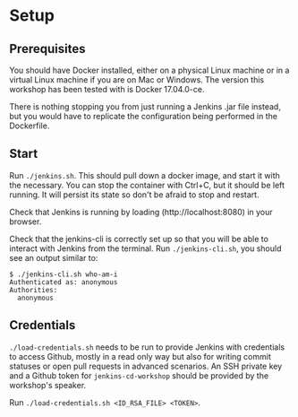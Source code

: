 # Setup

## Prerequisites

You should have Docker installed, either on a physical Linux machine or in a virtual Linux machine if you are on Mac or Windows. The version this workshop has been tested with is Docker 17.04.0-ce.

There is nothing stopping you from just running a Jenkins .jar file instead, but you would have to replicate the configuration being performed in the Dockerfile.

## Start

Run `./jenkins.sh`. This should pull down a docker image, and start it with the necessary. You can stop the container with Ctrl+C, but it should be left running. It will persist its state so don't be afraid to stop and restart.

Check that Jenkins is running by loading (http://localhost:8080) in your browser.

Check that the jenkins-cli is correctly set up so that you will be able to interact with Jenkins from the terminal. Run `./jenkins-cli.sh`, you should see an output similar to:

```
$ ./jenkins-cli.sh who-am-i
Authenticated as: anonymous
Authorities:
  anonymous
```

## Credentials

`./load-credentials.sh` needs to be run to provide Jenkins with credentials to access Github, mostly in a read only way but also for writing commit statuses or open pull requests in advanced scenarios. An SSH private key and a Github token for `jenkins-cd-workshop` should be provided by the workshop's speaker.

Run `./load-credentials.sh <ID_RSA_FILE> <TOKEN>`.
